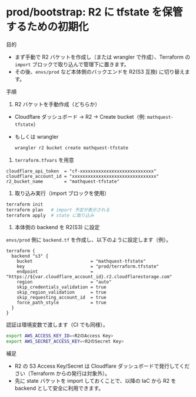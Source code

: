 # prod/bootstrap: R2 に tfstate を保管するための初期化

目的

- まず手動で R2 バケットを作成し（または wrangler で作成）、Terraform の `import` ブロックで取り込んで管理下に置きます。
- その後、`envs/prod` など本体側のバックエンドを R2(S3 互換) に切り替えます。

手順

1. R2 バケットを手動作成（どちらか）

- Cloudflare ダッシュボード → R2 → Create bucket（例: `mathquest-tfstate`）
- もしくは wrangler

  ```sh
  wrangler r2 bucket create mathquest-tfstate
  ```

1. `terraform.tfvars` を用意

```hcl
cloudflare_api_token  = "cf-xxxxxxxxxxxxxxxxxxxxxxxxxxxx"
cloudflare_account_id = "xxxxxxxxxxxxxxxxxxxxxxxxxxxxxxxx"
r2_bucket_name        = "mathquest-tfstate"
```

1. 取り込み実行（import ブロックを使用）

```sh
terraform init
terraform plan   # import 予定が表示される
terraform apply  # state に取り込み
```

1. 本体側の backend を R2(S3) に設定

`envs/prod` 側に `backend.tf` を作成し、以下のように設定します（例）。

```hcl
terraform {
  backend "s3" {
    bucket                      = "mathquest-tfstate"
    key                         = "prod/terraform.tfstate"
    endpoint                    = "https://${var.cloudflare_account_id}.r2.cloudflarestorage.com"
    region                      = "auto"
    skip_credentials_validation = true
    skip_region_validation      = true
    skip_requesting_account_id  = true
    force_path_style            = true
  }
}
```

認証は環境変数で渡します（CI でも同様）。

```sh
export AWS_ACCESS_KEY_ID=<R2のAccess Key>
export AWS_SECRET_ACCESS_KEY=<R2のSecret Key>
```

補足

- R2 の S3 Access Key/Secret は Cloudflare ダッシュボードで発行してください（Terraform からの発行は対象外）。
- 先に state バケットを import しておくことで、以降の IaC から R2 を backend として安全に利用できます。
